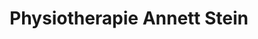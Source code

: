 ---
title: "Physiotherapie Annett Stein"
url: /thalheim-erzgebirge/physiotherapie-annett-stein/
shop: Massage
---